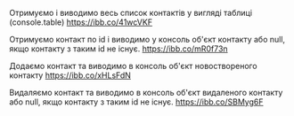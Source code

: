 Отримуємо і виводимо весь список контактів у вигляді таблиці (console.table)
https://ibb.co/41wcVKF

Отримуємо контакт по id і виводимо у консоль об'єкт контакту або null, якщо контакту з таким id не існує.
https://ibb.co/mR0f73n

Додаємо контакт та виводимо в консоль об'єкт новоствореного контакту
https://ibb.co/xHLsFdN

Видаляємо контакт та виводимо в консоль об'єкт видаленого контакту або null, якщо контакту з таким id не існує.
https://ibb.co/SBMyg6F


